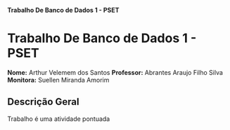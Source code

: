 **Trabalho De Banco de Dados 1 - PSET**
#  Trabalho De Banco de Dados 1 - PSET
**Nome:** Arthur Velemem dos Santos
**Professor:** Abrantes Araujo Filho Silva
**Monitora:** Suellen Miranda Amorim

## Descrição Geral
Trabalho é uma atividade pontuada


